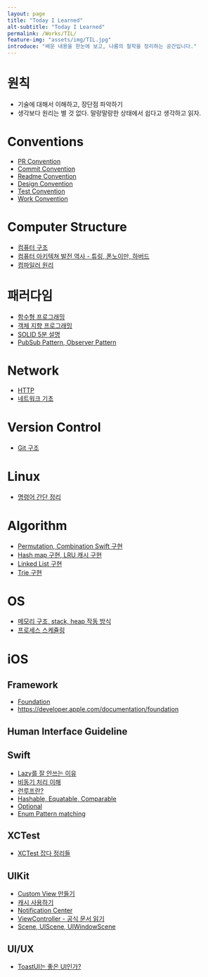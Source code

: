 ```yaml
---
layout: page
title: "Today I Learned"
alt-subtitle: "Today I Learned"
permalink: /Works/TIL/
feature-img: "assets/img/TIL.jpg"
introduce: "배운 내용을 한눈에 보고, 나름의 철학을 정리하는 공간입니다."
---
```


# 원칙
* 기술에 대해서 이해하고, 장단점 파악하기
* 생각보다 원리는 별 것 없다. 말랑말랑한 상태에서 쉽다고 생각하고 읽자.

# Conventions

* [PR Convention](https://wansook0316.github.io/dv/concept/2021/09/02/Convention-01-Pull-Request.html)
* [Commit Convention](https://wansook0316.github.io/dv/concept/2021/09/02/Convention-02-Commit.html)
* [Readme Convention](https://wansook0316.github.io/dv/concept/2021/09/02/Convention-03-ReadMe.html)
* [Design Convention](https://wansook0316.github.io/dv/concept/2021/09/02/Convention-04-Design.html)
* [Test Convention](https://wansook0316.github.io/dv/concept/2021/09/02/Convention-05-Test.html)
* [Work Convention](https://wansook0316.github.io/dv/concept/2021/09/02/Convention-06-Work.html)


# Computer Structure
* [컴퓨터 구조](http://wansook0316.github.io/cs/structure/2020/03/21/%EC%BB%B4%ED%93%A8%ED%84%B0%EA%B5%AC%EC%A1%B0-%EC%9A%A9%EC%96%B4%EC%A0%95%EB%A6%AC.html)
* [컴퓨터 아키텍쳐 발전 역사 - 튜링, 폰노이만, 하버드](http://wansook0316.github.io/dv/concept/2021/08/20/%EC%BB%B4%ED%93%A8%ED%84%B0%EC%95%84%ED%82%A4%ED%85%8D%EC%B3%90.html)
* [컴파일러 원리](https://wansook0316.github.io/dv/concept/2021/08/08/%EC%BB%B4%ED%8C%8C%EC%9D%BC%EB%9F%AC%EC%9D%98%EC%9D%B4%ED%95%B4.html)

# 패러다임

* [함수형 프로그래밍](https://wansook0316.github.io/dv/concept/2021/08/08/%EC%BB%B4%ED%8C%8C%EC%9D%BC%EB%9F%AC%EC%9D%98%EC%9D%B4%ED%95%B4.html)
* [객체 지향 프로그래밍]()
* [SOLID 5분 설명]()
* [PubSub Pattern, Observer Pattern]()

# Network
* [HTTP](https://wansook0316.github.io/dv/concept/2021/08/17/Boost-13-HTTP.html)
* [네트워크 기초](https://wansook0316.github.io/cs/network/2021/07/20/%EB%84%A4%ED%8A%B8%EC%9B%8C%ED%81%AC-%EA%B8%B0%EC%B4%88-01-%EC%9A%A9%EC%96%B4%EC%A0%95%EB%A6%AC-%EC%B2%AB%EB%B2%88%EC%A7%B8.html)

# Version Control
* [Git 구조](https://wansook0316.github.io/dv/ios/2021/08/08/Git-Structure.html)

# Linux

* [명령어 간단 정리]()

# Algorithm
- [Permutation, Combination Swift 구현](http://wansook0316.github.io/dv/concept/2021/08/20/%EC%BB%B4%ED%93%A8%ED%84%B0%EC%95%84%ED%82%A4%ED%85%8D%EC%B3%90.html)
- [Hash map 구현, LRU 캐시 구현]()
- [Linked List 구현]()
- [Trie 구현]()


# OS
- [메모리 구조, stack, heap 작동 방식]()
- [프로세스 스케쥴링]()

# iOS

## Framework

* [Foundation]()
* https://developer.apple.com/documentation/foundation

## Human Interface Guideline

## Swift
* [Lazy를 잘 안쓰는 이유](https://wansook0316.github.io/dv/ios/2021/08/08/iOS-Exprience-10-Lazy%EB%A5%BC-%EC%95%88%EC%93%B0%EB%8A%94-%EC%9D%B4%EC%9C%A0.html)
* [비동기 처리 이해]()
* [런루프란?]()
* [Hashable, Equatable, Comparable]()
* [Optional](https://wansook0316.github.io/dv/swift/2021/07/19/swift-16-Optional-binding-%EC%97%90%EB%8C%80%ED%95%B4%EC%84%9C.html)
* [Enum Pattern matching]()

## XCTest
* [XCTest 잡다 정리들](https://wansook0316.github.io/dv/ios/2021/09/02/iOS-Exprience-13-iOS-XCTest.html)


## UIKit
* [Custom View 만들기]()
* [캐시 사용하기]()
* [Notification Center]()
* [ViewController - 공식 문서 읽기]()
* [Scene, UIScene, UIWindowScene]()
## UI/UX

* [ToastUI는 좋은 UI인가?](https://wansook0316.github.io/dv/ios/2021/09/02/iOS-Exprience-12-iOS-Toast-UI.html)
